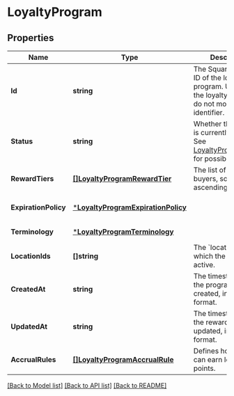 # LoyaltyProgram

## Properties
Name | Type | Description | Notes
------------ | ------------- | ------------- | -------------
**Id** | **string** | The Square-assigned ID of the loyalty program. Updates to  the loyalty program do not modify the identifier. | [default to null]
**Status** | **string** | Whether the program is currently active. See [LoyaltyProgramStatus](#type-loyaltyprogramstatus) for possible values | [default to null]
**RewardTiers** | [**[]LoyaltyProgramRewardTier**](LoyaltyProgramRewardTier.md) | The list of rewards for buyers, sorted by ascending points. | [default to null]
**ExpirationPolicy** | [***LoyaltyProgramExpirationPolicy**](LoyaltyProgramExpirationPolicy.md) |  | [optional] [default to null]
**Terminology** | [***LoyaltyProgramTerminology**](LoyaltyProgramTerminology.md) |  | [default to null]
**LocationIds** | **[]string** | The &#x60;locations&#x60; at which the program is active. | [default to null]
**CreatedAt** | **string** | The timestamp when the program was created, in RFC 3339 format. | [default to null]
**UpdatedAt** | **string** | The timestamp when the reward was last updated, in RFC 3339 format. | [default to null]
**AccrualRules** | [**[]LoyaltyProgramAccrualRule**](LoyaltyProgramAccrualRule.md) | Defines how buyers can earn loyalty points. | [default to null]

[[Back to Model list]](../README.md#documentation-for-models) [[Back to API list]](../README.md#documentation-for-api-endpoints) [[Back to README]](../README.md)

